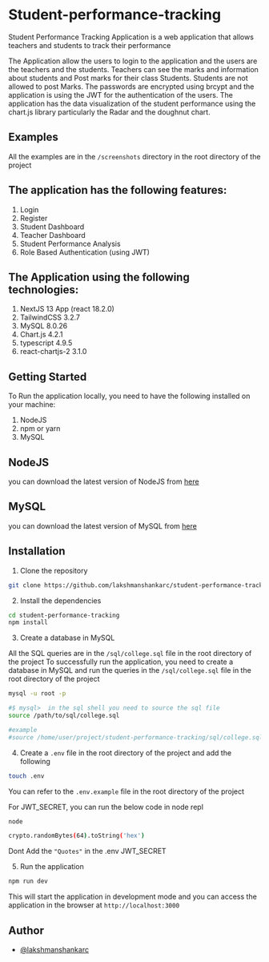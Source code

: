 # Student-performance-tracking

Student Performance Tracking Application is a web application that allows teachers and students to track their performance

The Application allow the users to login to the application and the users are the teachers and the students. Teachers can see the marks and information about students and Post marks for their class Students. Students are not allowed to post Marks.
The passwords are encrypted using brcypt and the application is using the JWT for the authentication of the users.
The application has the data visualization of the student performance using the chart.js library particularly the Radar and the doughnut chart.

## Examples
All the examples are in the `/screenshots` directory in the root directory of the project

## The application has the following features:
1. Login
2. Register
3. Student Dashboard
4. Teacher Dashboard
7. Student Performance Analysis
8. Role Based Authentication (using JWT)

## The Application using the following technologies:
1. NextJS 13 App (react 18.2.0)
2. TailwindCSS 3.2.7
3. MySQL 8.0.26
4. Chart.js 4.2.1
5. typescript 4.9.5
6. react-chartjs-2 3.1.0

## Getting Started

To Run the application locally, you need to have the following installed on your machine:

1. NodeJS
2. npm or yarn
3. MySQL

## NodeJS
you can download the latest version of NodeJS from [here](https://nodejs.org/en/download/)

## MySQL
you can download the latest version of MySQL from [here](https://dev.mysql.com/downloads/mysql/)


## Installation

1. Clone the repository

```bash
git clone https://github.com/lakshmanshankarc/student-performance-tracking.git
```

2. Install the dependencies

```bash
cd student-performance-tracking
npm install
```

3. Create a database in MySQL

All the SQL queries are in the `/sql/college.sql` file in the root directory of the project To successfully run the application, you need to create a database in MySQL and run the queries in the `/sql/college.sql` file in the root directory of the project

```bash
mysql -u root -p
```

```bash
#$ mysql>  in the sql shell you need to source the sql file
source /path/to/sql/college.sql

#example
#source /home/user/project/student-performance-tracking/sql/college.sql
```

4. Create a `.env` file in the root directory of the project and add the following

```bash
touch .env
```

You can refer to the `.env.example` file in the root directory of the project

For JWT_SECRET, you can run the below code in node repl

```sh 
node
```

```bash
crypto.randomBytes(64).toString('hex')
```
Dont Add the `"Quotes"` in the .env JWT_SECRET

5. Run the application

```bash
npm run dev
```

This will start the application in development mode and you can access the application in the browser at `http://localhost:3000`

## Author

- [@lakshmanshankarc](https://www.github.com/lakshmanshankarc)


